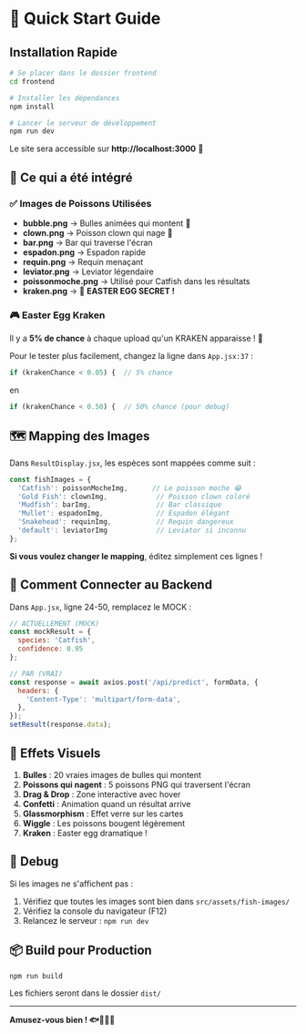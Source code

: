 # 🚀 Quick Start Guide

## Installation Rapide

```bash
# Se placer dans le dossier frontend
cd frontend

# Installer les dépendances
npm install

# Lancer le serveur de développement
npm run dev
```

Le site sera accessible sur **http://localhost:3000** 🌊

## 🎨 Ce qui a été intégré

### ✅ Images de Poissons Utilisées

- **bubble.png** → Bulles animées qui montent 🫧
- **clown.png** → Poisson clown qui nage 🐠
- **bar.png** → Bar qui traverse l'écran
- **espadon.png** → Espadon rapide
- **requin.png** → Requin menaçant
- **leviator.png** → Leviator légendaire
- **poissonmoche.png** → Utilisé pour Catfish dans les résultats
- **kraken.png** → 🦑 **EASTER EGG SECRET !**

### 🎮 Easter Egg Kraken

Il y a **5% de chance** à chaque upload qu'un KRAKEN apparaisse ! 🌊

Pour le tester plus facilement, changez la ligne dans `App.jsx:37` :
```javascript
if (krakenChance < 0.05) {  // 5% chance
```
en
```javascript
if (krakenChance < 0.50) {  // 50% chance (pour debug)
```

## 🗺️ Mapping des Images

Dans `ResultDisplay.jsx`, les espèces sont mappées comme suit :
```javascript
const fishImages = {
  'Catfish': poissonMocheImg,      // Le poisson moche 😂
  'Gold Fish': clownImg,            // Poisson clown coloré
  'Mudfish': barImg,                // Bar classique
  'Mullet': espadonImg,             // Espadon élégant
  'Snakehead': requinImg,           // Requin dangereux
  'default': leviatorImg            // Leviator si inconnu
};
```

**Si vous voulez changer le mapping**, éditez simplement ces lignes !

## 🎯 Comment Connecter au Backend

Dans `App.jsx`, ligne 24-50, remplacez le MOCK :

```javascript
// ACTUELLEMENT (MOCK)
const mockResult = {
  species: 'Catfish',
  confidence: 0.95
};

// PAR (VRAI)
const response = await axios.post('/api/predict', formData, {
  headers: {
    'Content-Type': 'multipart/form-data',
  },
});
setResult(response.data);
```

## 🎨 Effets Visuels

1. **Bulles** : 20 vraies images de bulles qui montent
2. **Poissons qui nagent** : 5 poissons PNG qui traversent l'écran
3. **Drag & Drop** : Zone interactive avec hover
4. **Confetti** : Animation quand un résultat arrive
5. **Glassmorphism** : Effet verre sur les cartes
6. **Wiggle** : Les poissons bougent légèrement
7. **Kraken** : Easter egg dramatique !

## 🐛 Debug

Si les images ne s'affichent pas :
1. Vérifiez que toutes les images sont bien dans `src/assets/fish-images/`
2. Vérifiez la console du navigateur (F12)
3. Relancez le serveur : `npm run dev`

## 📦 Build pour Production

```bash
npm run build
```

Les fichiers seront dans le dossier `dist/`

---

**Amusez-vous bien ! 🐟🐠🐡🦑**
